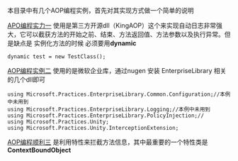 本目录中有几个AOP编程实例，首先对其实现方式做一个简单的说明

[APO编程实力一](https://github.com/hc2014/csharp/tree/master/AOP%E7%BC%96%E7%A8%8B%E5%AE%9E%E5%8A%9B%E4%B8%80) 使用是第三方开源dll（KingAOP）这个来实现自动日志非常强大，它可以截获方法的开始之前、结束、方法返回值、方法参数以及执行异常。但是缺点是  实例化方法的时候 必须要用**dynamic**

```
dynamic test = new TestClass();
```



[AOP编程实例二](https://github.com/hc2014/csharp/tree/master/AOP%E7%BC%96%E7%A8%8B%E5%AE%9E%E4%BE%8B%E4%BA%8C) 使用的是微软企业库，通过nugen 安装 EnterpriseLibrary 相关的几个dll即可

```
using Microsoft.Practices.EnterpriseLibrary.Common.Configuration;//本例中未用到
using Microsoft.Practices.EnterpriseLibrary.Logging;//本例中未用到
using Microsoft.Practices.EnterpriseLibrary.PolicyInjection;//
using Microsoft.Practices.Unity;
using Microsoft.Practices.Unity.InterceptionExtension;
```



[AOP编程顺利三](https://github.com/hc2014/csharp/tree/master/AOP%E7%BC%96%E7%A8%8B%E5%AE%9E%E4%BE%8B%E4%B8%89)  是利用特性来拦截方法信息，其中最重要的一个特性类是**ContextBoundObject** 